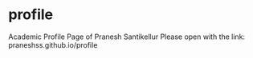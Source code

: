 # profile
Academic Profile Page of Pranesh Santikellur
Please open with the link: praneshss.github.io/profile

